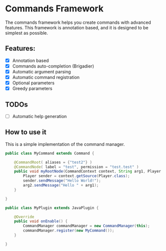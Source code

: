 # Commands Framework
The commands framework helps you create commands with advanced features. 
This framework is annotation based, and it is designed
to be simplest as possible.

## Features:
 - [x] Annotation based
 - [x] Commands auto-completion (Brigadier)
 - [x] Automatic argument parsing
 - [x] Automatic command registration
 - [x] Optional parameters
 - [x] Greedy parameters

## TODOs
- [ ] Automatic help generation

## How to use it
This is a simple implementation of the command manager.

```java
public class MyCommand extends Command {

    @CommandRoot( aliases = {"test2"} )
    @CommandNode( label = "test", permission = "test.test" )
    public void myRootNode(CommandContext context, String arg1, Player arg2) {
        Player sender = context.getSource(Player.class);
        sender.sendMessage("Hello World!");
        arg2.sendMessage("Hello " + arg1);
    }

}

public class MyPlugin extends JavaPlugin {

    @Override
    public void onEnable() {
        CommandManager commandManager = new CommandManager(this);
        commandManager.register(new MyCommand());
    }

}
```
